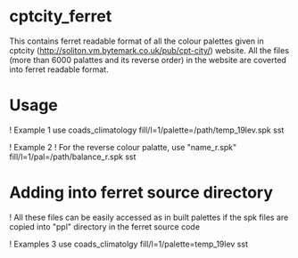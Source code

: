 # cptcity_ferret
This contains ferret readable format of all the colour palettes given in  cptcity (http://soliton.vm.bytemark.co.uk/pub/cpt-city/) website. 
All the files (more than 6000 palattes and its reverse order) in the website are coverted into ferret readable format. 

# Usage  

! Example 1 
use coads_climatology
fill/l=1/palette=/path/temp_19lev.spk sst  

! Example 2
! For the reverse colour palatte, use "name_r.spk" 
fill/l=1/pal=/path/balance_r.spk sst 

# Adding into ferret source directory
! All these files can be easily accessed as in built palettes if the spk files are 
copied into "ppl" directory in the ferret source code

! Examples 3
use coads_climatolgy
fill/l=1/palette=temp_19lev sst  






